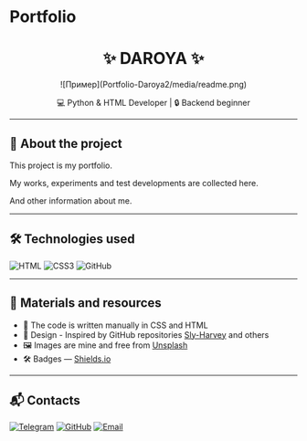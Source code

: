 # Portfolio
<h1 align="center">✨ DAROYA ✨</h1>
<p align="center">
  ![Пример](Portfolio-Daroya2/media/readme.png)
</p>

<p align="center">
  💻 Python & HTML Developer | 🔒 Backend beginner  
</p>

---

## 📖 About the project

This project is my portfolio.

My works, experiments and test developments are collected here.

And other information about me. 

---

## 🛠 Technologies used

![HTML](https://img.shields.io/badge/HTML-E34F26?style=flat&logo=html5&logoColor=white)
![CSS3](https://img.shields.io/badge/CSS3-1572B6?style=flat&logo=css3&logoColor=white)
![GitHub](https://img.shields.io/badge/GitHub-181717?style=flat&logo=github&logoColor=white)

---

## 📂 Materials and resources

- 📄 The code is written manually in CSS and HTML 
- 🎨 Design - Inspired by GitHub repositories [Sly-Harvey](https://github.com/Sly-Harvey) and others 
- 🖼 Images are mine and free from [Unsplash](https://unsplash.com/)  
- 🛠 Badges — [Shields.io](https://shields.io/)  

---

## 📬 Contacts

[![Telegram](https://img.shields.io/badge/Telegram-26A5E4?style=flat&logo=telegram&logoColor=white)](https://t.me/daroyaaa)
[![GitHub](https://img.shields.io/badge/GitHub-181717?style=flat&logo=github&logoColor=white)](https://github.com/DAROYA)
[![Email](https://img.shields.io/badge/Email-D14836?style=flat&logo=gmail&logoColor=white)](mailto:gavriluka628@gmail.com.com)
